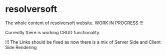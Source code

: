# resolversoft
The whole content of resolversoft website. WORK IN PROGRESS !!!

Currently there is working CRUD functionality.

!!! The Links should be fixed as now there is a mix of Server Side and Client Side Rendering
